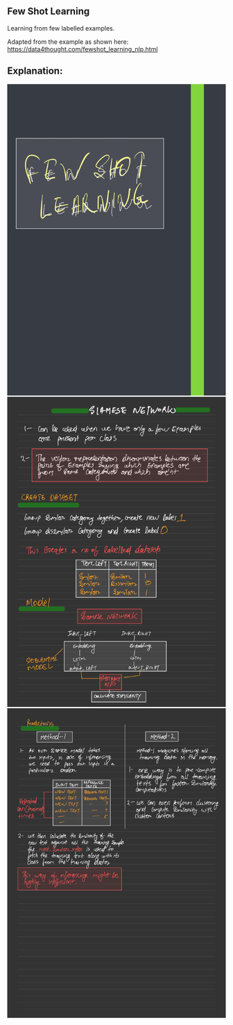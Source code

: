 ## Few Shot Learning

Learning from few labelled examples.

Adapted from the example as shown here: https://data4thought.com/fewshot_learning_nlp.html

## Explanation:

 ![Screenshot](https://github.com/subhasisj/Few-Shot-Learning/blob/master/images/Few%20shot%20learning-1.jpg)
 ![Screenshot](https://github.com/subhasisj/Few-Shot-Learning/blob/master/images/Few%20shot%20learning-2.jpg)
 ![Screenshot](https://github.com/subhasisj/Few-Shot-Learning/blob/master/images/Few%20shot%20learning-3.jpg)

